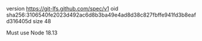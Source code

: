version https://git-lfs.github.com/spec/v1
oid sha256:3106540fe2023d492ac6d8b3ba49e4ad8d38c827fbffe941fd3b8eafd316405d
size 48


Must use Node 18.13